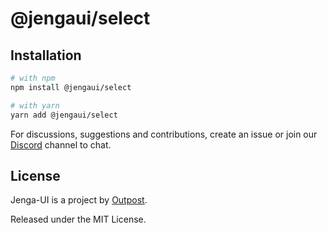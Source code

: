 # @jengaui/select

## Installation

```sh
# with npm
npm install @jengaui/select

# with yarn
yarn add @jengaui/select
```

For discussions, suggestions and contributions, create an issue or join our [Discord](https://discord.gg/sHnHPnAPZj) channel to chat.

## License

Jenga-UI is a project by [Outpost](https://outpost.run).

Released under the MIT License.
